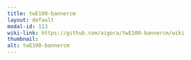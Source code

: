 ```yaml
---
title: twE100-bannercm
layout: default
modal-id: 113
wiki-link: https://github.com/aigora/twE100-bannercm/wiki
thumbnail: 
alt: twE100-bannercm
---
```

